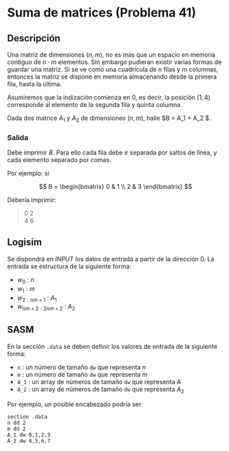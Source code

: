 # Suma de matrices (Problema 41)

## Descripción

Una matriz de dimensiones $(n,m)$, no es más que un espacio en memoria contiguo de $n \cdot m$ elementos. Sin embargo pudieran existir varias formas de guardar una matriz. Si se ve como una cuadrícula de $n$ filas y $m$ columnas, entonces la matriz se dispone en memoria almacenando desde la primera fila, hasta la última.

Asumiremos que la indización comienza en $0$, es decir, la posición $(1,4)$ corresponde al elemento de la segunda fila y quinta columna.

Dada dos matrice $A_1$ y $A_2$ de dimensiones $(n,m)$, halle $B = A_1 + A_2 $.

### Salida

Debe imprimir $B$. Para ello cada fila debe ir separada por saltos de línea, y cada elemento separado por comas.

Por ejemplo: si

$$
B =
\begin{bmatrix}
0 & 1 \\
2 & 3
\end{bmatrix}
$$

Debería imprimir:

> 0 2  
> 4 6

## Logisim

Se dispondrá en *INPUT* los datos de entrada a partir de la dirección $0$. La entrada se estructura de la siguiente forma:

- $w_0$ : $n$
- $w_1$ : $m$
- $w_{2:nm+1}$ : $A_1$
- $w_{nm+2: 2nm+2}$ : $A_2$

## SASM

En la sección `.data` se deben definir los valores de entrada de la siguiente forma:

- `n` : un número de tamaño `dw` que representa $n$
- `m` : un número de tamaño `dw` que representa $m$
- `A_1` : un array de números de tamaño `dw` que representa $A$
- `A_2` : un array de números de tamaño `dw` que representa $A_2$


Por ejemplo, un posible encabezado podría ser:

```
section .data
n dd 2
m dd 2
A_1 dw 0,1,2,3
A_2 dw 4,5,6,7
```
